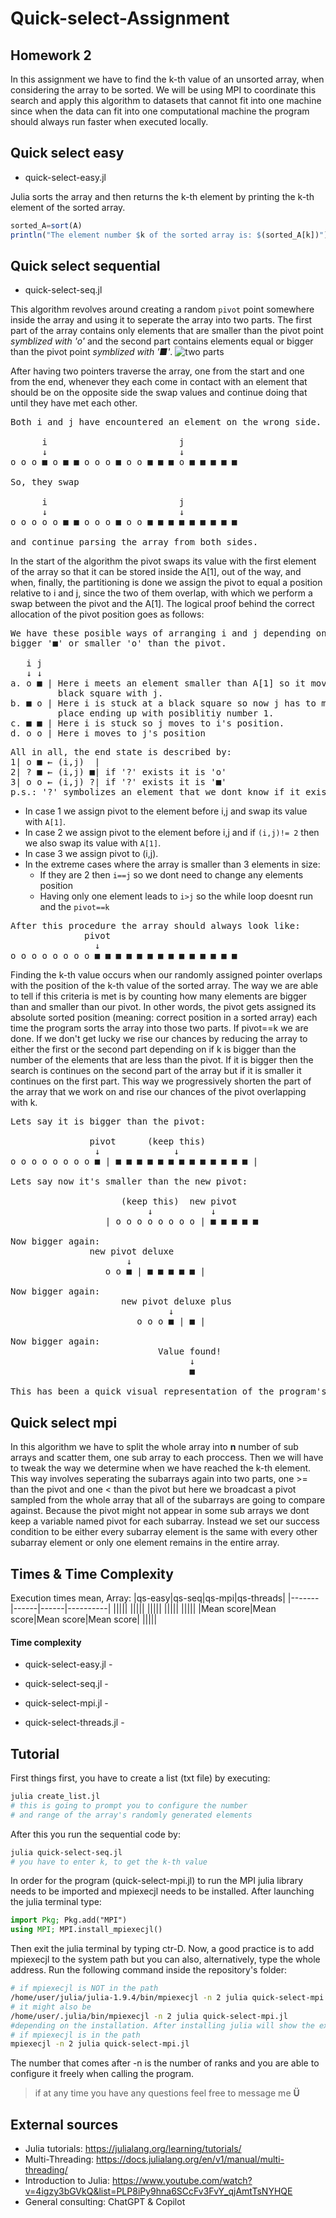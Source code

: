 # Quick-select-Assignment

## Homework 2
In this assignment we have to find the k-th value of an unsorted array, when considering the array to be sorted. We will be using MPI to coordinate this search and apply this algorithm to datasets that cannot fit into one machine since when the data can fit into one computational machine the program should always run faster when executed locally.


## Quick select easy
- quick-select-easy.jl

Julia sorts the array and then returns the k-th element by printing the k-th element of the sorted array.

```julia
sorted_A=sort(A)
println("The element number $k of the sorted array is: $(sorted_A[k])")
```


## Quick select sequential
- quick-select-seq.jl

This algorithm revolves around creating a random `pivot` point somewhere inside the array and using it to seperate the array into two parts. The first part of the array contains only elements that are smaller than the pivot point *symblized with 'o'* and the second part contains elements equal or bigger than the pivot point *symblized with '■'*. 
![two parts](/media/quick-select.png)

After having two pointers traverse the array, one from the start and one from the end, whenever they each come in contact with an element that should be on the opposite side the swap values and continue doing that until they have met each other. 
<pre>
Both i and j have encountered an element on the wrong side.

      i                         j
      ↓                         ↓
o o o ■ o ■ ■ o o o ■ o o ■ ■ ■ o ■ ■ ■ ■ ■ 

So, they swap

      i                         j
      ↓                         ↓
o o o o o ■ ■ o o o ■ o o ■ ■ ■ ■ ■ ■ ■ ■ ■ 

and continue parsing the array from both sides.
</pre>

In the start of the algorithm the pivot swaps its value with the first element of the array so that it can be stored inside the A[1], out of the way, and when, finally, the partitioning is done we assign the pivot to equal a position relative to i and j, since the two of them overlap, with which we perform a swap between the pivot and the A[1]. The logical proof behind the correct allocation of the pivot position goes as follows:

<pre>
We have these posible ways of arranging i and j depending on if they are on a square that is
bigger '■' or smaller 'o' than the pivot.

   i j      
   ↓ ↓
a. o ■ | Here i meets an element smaller than A[1] so it moves forward ending up in the 
         black square with j.
b. ■ o | Here i is stuck at a black square so now j has to move but it cannot. A swap takes 
         place ending up with posiblitiy number 1.
c. ■ ■ | Here i is stuck so j moves to i's position.
d. o o | Here i moves to j's position
</pre>

<pre>
All in all, the end state is described by:
1| o ■ ← (i,j)  |
2| ? ■ ← (i,j) ■| if '?' exists it is 'o'
3| o o ← (i,j) ?| if '?' exists it is '■'
p.s.: '?' symbolizes an element that we dont know if it exists or not
</pre>

- In case 1 we assign pivot to the element before i,j and swap its value with `A[1]`.
- In case 2 we assign pivot to the element before i,j and if `(i,j)!= 2` then we also swap its value with `A[1]`. 
- In case 3 we assign pivot to (i,j).
- In the extreme cases where the array is smaller than 3 elements in size:
    - If they are 2 then `i==j` so we dont need to change any elements position
    - Having only one element leads to `i>j` so the while loop doesnt run and the `pivot==k`

<pre>
After this procedure the array should always look like:
              pivot
                ↓
o o o o o o o o ■ ■ ■ ■ ■ ■ ■ ■ ■ ■ ■ ■ ■ ■ 
</pre>

Finding the k-th value occurs when our randomly assigned pointer overlaps with the position of the k-th value of the sorted array. The way we are able to tell if this criteria is met is by counting how many elements are bigger than and smaller than our pivot. In other words, the pivot gets assigned its absolute sorted position (meaning: correct position in a sorted array) each time the program sorts the array into those two parts. If pivot==k we are done. 
If we don't get lucky we rise our chances by reducing the array to either the first or the second part depending on if k is bigger than the number of the elements that are less than the pivot. If it is bigger then the search is continues on the second part of the array but if it is smaller it continues on the first part. This way we progressively shorten the part of the array that we work on and rise our chances of the pivot overlapping with k. 

<pre>
Lets say it is bigger than the pivot:

               pivot      (keep this)
                ↓              ↓ 
o o o o o o o o ■ | ■ ■ ■ ■ ■ ■ ■ ■ ■ ■ ■ ■ ■ |

Lets say now it's smaller than the new pivot:

                     (keep this)  new pivot
                          ↓           ↓
                  | o o o o o o o o | ■ ■ ■ ■ ■

Now bigger again:
               new pivot deluxe
                      ↓
                  o o ■ | ■ ■ ■ ■ ■ |

Now bigger again:
                     new pivot deluxe plus
                              ↓
                        o o o ■ | ■ |  

Now bigger again:
                            Value found!
                                  ↓
                                  ■

This has been a quick visual representation of the program's steps.
</pre>

## Quick select mpi
In this algorithm we have to split the whole array into **n** number of sub arrays and scatter them, one sub array to each proccess. Then we will have to tweak the way we determine when we have reached the k-th element. This way involves seperating the subarrays again into two parts, one >= than the pivot and one < than the pivot but here we broadcast a pivot sampled from the whole array that all of the subarrays are going to compare against. Because the pivot might not appear in some sub arrays we dont keep a variable named pivot for each subarray. Instead we set our success condition to be either every subarray element is the same with every other subarray element or only one element remains in the entire array.  

## Times & Time Complexity
Execution times mean, Array:
|qs-easy|qs-seq|qs-mpi|qs-threads|
|-------|------|------|----------|
|||||
|||||
|||||
|||||
|||||
|Mean score|Mean score|Mean score|Mean score|
|||||

#### Time complexity
- quick-select-easy.jl
      - 

- quick-select-seq.jl
      - 

- quick-select-mpi.jl
      - 

- quick-select-threads.jl
      - 


## Tutorial
First things first, you have to create a list (txt file) by executing:

```bash
julia create_list.jl
# this is going to prompt you to configure the number 
# and range of the array's randomly generated elements 
``` 

After this you run the sequential code by:

```bash
julia quick-select-seq.jl
# you have to enter k, to get the k-th value
``` 
In order for the program (quick-select-mpi.jl) to run the MPI julia library needs to be imported and mpiexecjl needs to be installed. After launching the julia terminal type:

```julia
import Pkg; Pkg.add("MPI")
using MPI; MPI.install_mpiexecjl()
```

Then exit the julia terminal by typing ctr-D. Now, a good practice is to add mpiexecjl to the system path but you can also, alternatively, type the whole address. Run the following command inside the repository's folder:

```bash
# if mpiexecjl is NOT in the path
/home/user/julia/julia-1.9.4/bin/mpiexecjl -n 2 julia quick-select-mpi.jl
# it might also be 
/home/user/.julia/bin/mpiexecjl -n 2 julia quick-select-mpi.jl
#depending on the installation. After installing julia will show the exact location.
# if mpiexecjl is in the path
mpiexecjl -n 2 julia quick-select-mpi.jl

```
The number that comes after -n is the number of ranks and you are able to configure it freely when calling the program.

>if at any time you have any questions feel free to message me **Ü**


External sources
----------------
- Julia tutorials: https://julialang.org/learning/tutorials/
- Multi-Threading: https://docs.julialang.org/en/v1/manual/multi-threading/
- Introduction to Julia: https://www.youtube.com/watch?v=4igzy3bGVkQ&list=PLP8iPy9hna6SCcFv3FvY_qjAmtTsNYHQE
- General consulting: ChatGPT & Copilot
